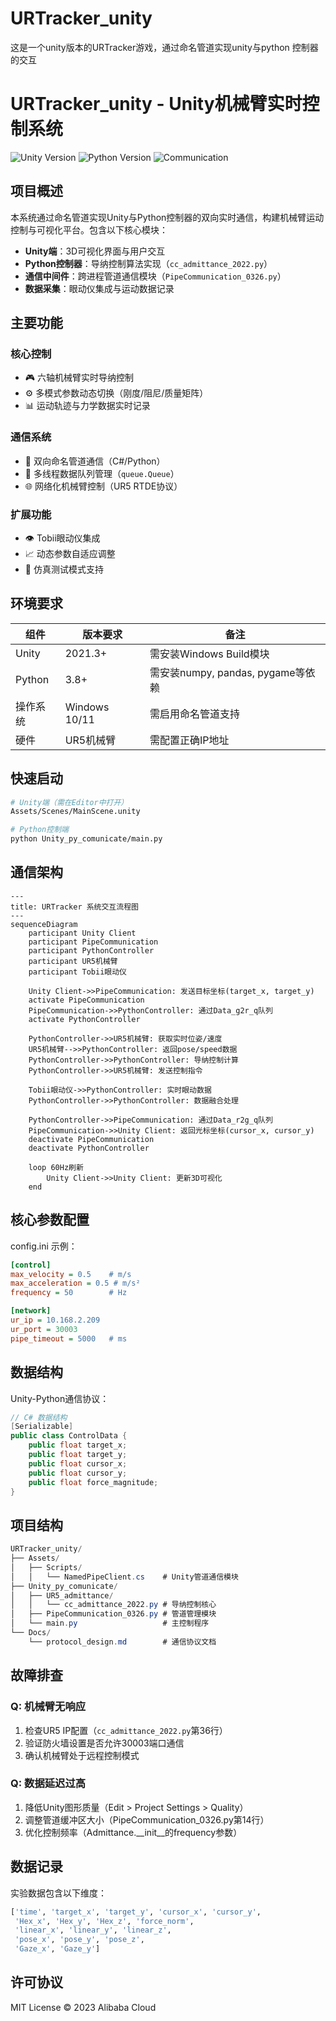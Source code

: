 # URTracker_unity
这是一个unity版本的URTracker游戏，通过命名管道实现unity与python 控制器的交互
# URTracker_unity - Unity机械臂实时控制系统

![Unity Version](https://img.shields.io/badge/Unity-2021.3%2B-blue)
![Python Version](https://img.shields.io/badge/Python-3.8%2B-green)
![Communication](https://img.shields.io/badge/Protocol-Named_Pipes-orange)

## 项目概述
本系统通过命名管道实现Unity与Python控制器的双向实时通信，构建机械臂运动控制与可视化平台。包含以下核心模块：
- **Unity端**：3D可视化界面与用户交互
- **Python控制器**：导纳控制算法实现（`cc_admittance_2022.py`）
- **通信中间件**：跨进程管道通信模块（`PipeCommunication_0326.py`）
- **数据采集**：眼动仪集成与运动数据记录

## 主要功能
### 核心控制
- 🎮 六轴机械臂实时导纳控制
- ⚙️ 多模式参数动态切换（刚度/阻尼/质量矩阵）
- 📊 运动轨迹与力学数据实时记录

### 通信系统
- 📡 双向命名管道通信（C#/Python）
- 🔄 多线程数据队列管理（`queue.Queue`）
- 🌐 网络化机械臂控制（UR5 RTDE协议）

### 扩展功能
- 👁️ Tobii眼动仪集成
- 📈 动态参数自适应调整
- 🧪 仿真测试模式支持

## 环境要求
| 组件 | 版本要求 | 备注 |
|------|---------|------|
| Unity | 2021.3+ | 需安装Windows Build模块 |
| Python | 3.8+ | 需安装numpy, pandas, pygame等依赖 |
| 操作系统 | Windows 10/11 | 需启用命名管道支持 |
| 硬件 | UR5机械臂 | 需配置正确IP地址 |

## 快速启动
```bash
# Unity端（需在Editor中打开）
Assets/Scenes/MainScene.unity
```
```bash
# Python控制端
python Unity_py_comunicate/main.py
```

## 通信架构
```mermaid
---
title: URTracker 系统交互流程图
---
sequenceDiagram
    participant Unity Client
    participant PipeCommunication
    participant PythonController
    participant UR5机械臂
    participant Tobii眼动仪

    Unity Client->>PipeCommunication: 发送目标坐标(target_x, target_y)
    activate PipeCommunication
    PipeCommunication->>PythonController: 通过Data_g2r_q队列
    activate PythonController
    
    PythonController->>UR5机械臂: 获取实时位姿/速度
    UR5机械臂-->>PythonController: 返回pose/speed数据
    PythonController->>PythonController: 导纳控制计算
    PythonController->>UR5机械臂: 发送控制指令
    
    Tobii眼动仪->>PythonController: 实时眼动数据
    PythonController->>PythonController: 数据融合处理
    
    PythonController->>PipeCommunication: 通过Data_r2g_q队列
    PipeCommunication->>Unity Client: 返回光标坐标(cursor_x, cursor_y)
    deactivate PipeCommunication
    deactivate PythonController

    loop 60Hz刷新
        Unity Client->>Unity Client: 更新3D可视化
    end
```

## 核心参数配置
config.ini 示例：

```ini
[control]
max_velocity = 0.5    # m/s
max_acceleration = 0.5 # m/s²
frequency = 50        # Hz

[network]
ur_ip = 10.168.2.209
ur_port = 30003
pipe_timeout = 5000   # ms
```
## 数据结构
Unity-Python通信协议：

```csharp
// C# 数据结构
[Serializable]
public class ControlData {
    public float target_x;
    public float target_y;
    public float cursor_x;
    public float cursor_y;
    public float force_magnitude;
}
```
## 项目结构
```csharp
URTracker_unity/
├── Assets/
│   ├── Scripts/
│   │   └── NamedPipeClient.cs    # Unity管道通信模块
├── Unity_py_comunicate/
│   ├── UR5_admittance/
│   │   └── cc_admittance_2022.py # 导纳控制核心
│   ├── PipeCommunication_0326.py # 管道管理模块
│   └── main.py                   # 主控制程序
└── Docs/
    └── protocol_design.md        # 通信协议文档
```
## 故障排查
### Q: 机械臂无响应

1. 检查UR5 IP配置（``cc_admittance_2022.py``第36行）
2. 验证防火墙设置是否允许30003端口通信
3. 确认机械臂处于远程控制模式
### Q: 数据延迟过高

1. 降低Unity图形质量（Edit > Project Settings > Quality）
2. 调整管道缓冲区大小（PipeCommunication_0326.py第14行）
3. 优化控制频率（Admittance.__init__的frequency参数）
## 数据记录
实验数据包含以下维度：

```python
['time', 'target_x', 'target_y', 'cursor_x', 'cursor_y', 
 'Hex_x', 'Hex_y', 'Hex_z', 'force_norm', 
 'linear_x', 'linear_y', 'linear_z', 
 'pose_x', 'pose_y', 'pose_z', 
 'Gaze_x', 'Gaze_y']
 ```
## 许可协议
MIT License © 2023 Alibaba Cloud

